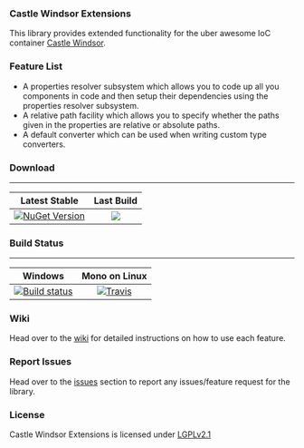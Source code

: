 ### Castle Windsor Extensions 
This library provides extended functionality for the uber awesome IoC container [Castle Windsor](http://www.castleproject.org/).

### Feature List
* A properties resolver subsystem which allows you to code up all you components in code and then setup their dependencies using the properties resolver subsystem.
* A relative path facility which allows you to specify whether the paths given in the properties are relative or absolute paths.
* A default converter which can be used when writing custom type converters.

### Download
---
Latest Stable | Last Build
:-----------: | :------------:
[![NuGet Version](https://img.shields.io/nuget/v/Castle.Windsor.Extensions.svg)](https://www.nuget.org/packages/Castle.Windsor.Extensions/) | [![](https://img.shields.io/badge/last%20build%20artifact-Castle.Windsor.Extensions.zip-blue.svg)](https://ci.appveyor.com/project/monemihir/castle-windsor-extensions/build/artifacts)

### Build Status
---
Windows | Mono on Linux
:-----: | :------------:
| [![Build status](https://ci.appveyor.com/api/projects/status/45imn6c86e3bv54a?svg=true)](https://ci.appveyor.com/project/monemihir/castle-windsor-extensions) | [![Travis](https://travis-ci.org/monemihir/castle-windsor-extensions.svg?branch=master)](https://travis-ci.org/monemihir/castle-windsor-extensions) |

### Wiki
Head over to the [wiki](https://github.com/monemihir/castle-windsor-extensions/wiki) for detailed instructions on how to use each feature.

### Report Issues
Head over to the [issues](https://github.com/monemihir/castle-windsor-extensions/issues) section to report any issues/feature request for the library.

### License
Castle Windsor Extensions is licensed under [LGPLv2.1](https://raw.githubusercontent.com/monemihir/castle-windsor-extensions/master/LICENSE)
